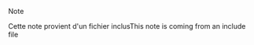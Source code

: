 > [!NOTE]
> <span data-ttu-id="f67ef-101">Cette note provient d'un fichier inclus</span><span class="sxs-lookup"><span data-stu-id="f67ef-101">This note is coming from an include file</span></span>
> 
> 

